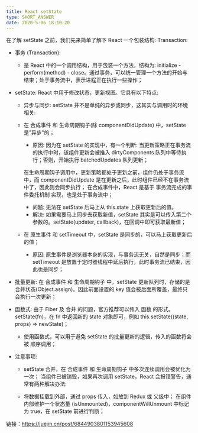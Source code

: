 ```yaml
---
title: React setState
type: SHORT_ANSWER
date: 2020-5-06 18:10:20
---
```


在了解 setState 之前，我们先来简单了解下 React 一个包装结构: Transaction:

- 事务 (Transaction):

  - 是 React 中的一个调用结构，用于包装一个方法，结构为: initialize - perform(method) - close。通过事务，可以统一管理一个方法的开始与结束；处于事务流中，表示进程正在执行一些操作；

- setState: React 中用于修改状态，更新视图。它具有以下特点:

  - 异步与同步: setState 并不是单纯的异步或同步，这其实与调用时的环境相关:

  - 在 合成事件 和 生命周期钩子(除 componentDidUpdate) 中，setState 是"异步"的；

    - 原因: 因为在 setState 的实现中，有一个判断: 当更新策略正在事务流的执行中时，该组件更新会被推入 dirtyComponents 队列中等待执行；否则，开始执行 batchedUpdates 队列更新；

    在生命周期钩子调用中，更新策略都处于更新之前，组件仍处于事务流中，而 componentDidUpdate 是在更新之后，此时组件已经不在事务流中了，因此则会同步执行；
    在合成事件中，React 是基于 事务流完成的事件委托机制 实现，也是处于事务流中；

    - 问题: 无法在 setState 后马上从 this.state 上获取更新后的值。
    - 解决: 如果需要马上同步去获取新值，setState 其实是可以传入第二个参数的。setState(updater, callback)，在回调中即可获取最新值；

  - 在 原生事件 和 setTimeout 中，setState 是同步的，可以马上获取更新后的值；

    - 原因: 原生事件是浏览器本身的实现，与事务流无关，自然是同步；而 setTimeout 是放置于定时器线程中延后执行，此时事务流已结束，因此也是同步；

- 批量更新: 在 合成事件 和 生命周期钩子 中，setState 更新队列时，存储的是 合并状态(Object.assign)。因此前面设置的 key 值会被后面所覆盖，最终只会执行一次更新；

- 函数式: 由于 Fiber 及 合并 的问题，官方推荐可以传入 函数 的形式。setState(fn)，在 fn 中返回新的 state 对象即可，例如 this.setState((state, props) => newState)；

  - 使用函数式，可以用于避免 setState 的批量更新的逻辑，传入的函数将会被 顺序调用；

- 注意事项:

  - setState 合并，在 合成事件 和 生命周期钩子 中多次连续调用会被优化为一次；
    当组件已被销毁，如果再次调用 setState，React 会报错警告，通常有两种解决办法:

  - 将数据挂载到外部，通过 props 传入，如放到 Redux 或 父级中；
    在组件内部维护一个状态量 (isUnmounted)，componentWillUnmount 中标记为 true，在 setState 前进行判断；

链接：https://juejin.cn/post/6844903801153945608
